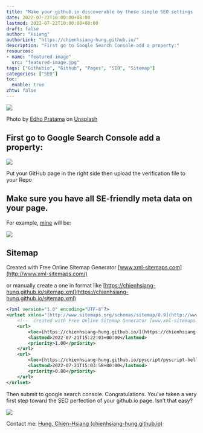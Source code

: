 ```yaml
---
title: "Make your github.io discoverable by these simple SEO settings (part 1)"
date: 2022-07-22T10:00:00+08:00
lastmod: 2022-07-22T10:00:00+08:00
draft: false
author: "Hsiang"
authorLink: "https://chienhsiang-hung.github.io/"
description: "First go to Google Search Console add a property:"
resources:
- name: "featured-image"
  src: "featured-image.jpg"
tags: ["Githubio", "Github", "Pages", "SEO", "Sitemap"]
categories: ["SEO"]
toc:
  enable: true
zhtw: false
---
```

![](https://miro.medium.com/max/700/0*gRdP1VHeTYWkA7VT)

Photo by  [Edho Pratama](https://unsplash.com/@edhoradic?utm_source=medium&utm_medium=referral)  on  [Unsplash](https://unsplash.com/?utm_source=medium&utm_medium=referral)

## First go to Google Search Console add a property:

![](https://miro.medium.com/max/700/1*HZs1o1tv4CfiP1z2z5r9TA.png)

Put your GitHub page in the right side then upload the verification file to your Repo

## Make sure you have all SE-friendly meta data on your page.

For example,  [mine](https://chienhsiang-hung.github.io/)  will be:

![](https://miro.medium.com/max/700/1*uV0h-f-ratfrMfeFAOYZFQ.png)

## Sitemap

Created with Free Online Sitemap Generator  [www.xml-sitemaps.com](http://www.xml-sitemaps.com/)

or manually create a one in format like  [https://chienhsiang-hung.github.io/sitemap.xml](https://chienhsiang-hung.github.io/sitemap.xml)
```xml
<?xml version="1.0" encoding="UTF-8"?>  
<urlset xmlns="[http://www.sitemaps.org/schemas/sitemap/0.9](http://www.sitemaps.org/schemas/sitemap/0.9)" xmlns:xsi="[http://www.w3.org/2001/XMLSchema-instance](http://www.w3.org/2001/XMLSchema-instance)" xsi:schemaLocation="[http://www.sitemaps.org/schemas/sitemap/0.9](http://www.sitemaps.org/schemas/sitemap/0.9) [http://www.sitemaps.org/schemas/sitemap/0.9/sitemap.xsd](http://www.sitemaps.org/schemas/sitemap/0.9/sitemap.xsd)">  
    <!--  created with Free Online Sitemap Generator [www.xml-sitemaps.com](http://www.xml-sitemaps.com/)  -->  
    <url>  
        <loc>[https://chienhsiang-hung.github.io/](https://chienhsiang-hung.github.io/)</loc>  
        <lastmod>2022-07-21T15:22:03+00:00</lastmod>  
        <priority>1.00</priority>  
    </url>  
    <url>  
        <loc>[https://chienhsiang-hung.github.io/pyscript/pyscript-hello-world](https://chienhsiang-hung.github.io/pyscript/pyscript-hello-world)</loc>  
        <lastmod>2022-07-21T15:03:58+00:00</lastmod>  
        <priority>0.80</priority>  
    </url>  
</urlset>
```
Then submit to google search console. Congratulations. You’ve taken a very first step toward the SEO perfection of your github.io page. Isn’t that easy?

![](https://miro.medium.com/max/700/1*kSSdVFLcMGp2lLSYPrsbvQ.png)

Contact me:  [Hung, Chien-Hsiang (chienhsiang-hung.github.io)](https://chienhsiang-hung.github.io/)